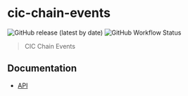 # cic-chain-events

![GitHub release (latest by date)](https://img.shields.io/github/v/release/grassrootseconomics/cic-chain-events)
![GitHub Workflow Status](https://img.shields.io/github/actions/workflow/status/grassrootseconomics/cic-chain-events/build.yml)

> CIC Chain Events

## Documentation

- [API](docs/api.md)

